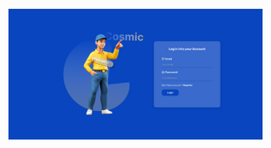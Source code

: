 <p align="center"><a href="https://github.com/zackyfachrur/web-blog" target="_blank"><img src="882d0945-edcb-4d0c-8357-999bdac61947.png" width="1000"></a></p>
